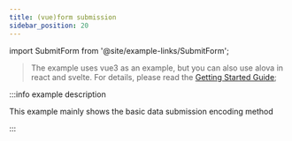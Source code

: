 ```yaml
---
title: (vue)form submission
sidebar_position: 20
---
```


import SubmitForm from '@site/example-links/SubmitForm';

> The example uses vue3 as an example, but you can also use alova in react and svelte. For details, please read the [Getting Started Guide](/tutorial/getting-started);

<SubmitForm></SubmitForm>

:::info example description

This example mainly shows the basic data submission encoding method

:::
